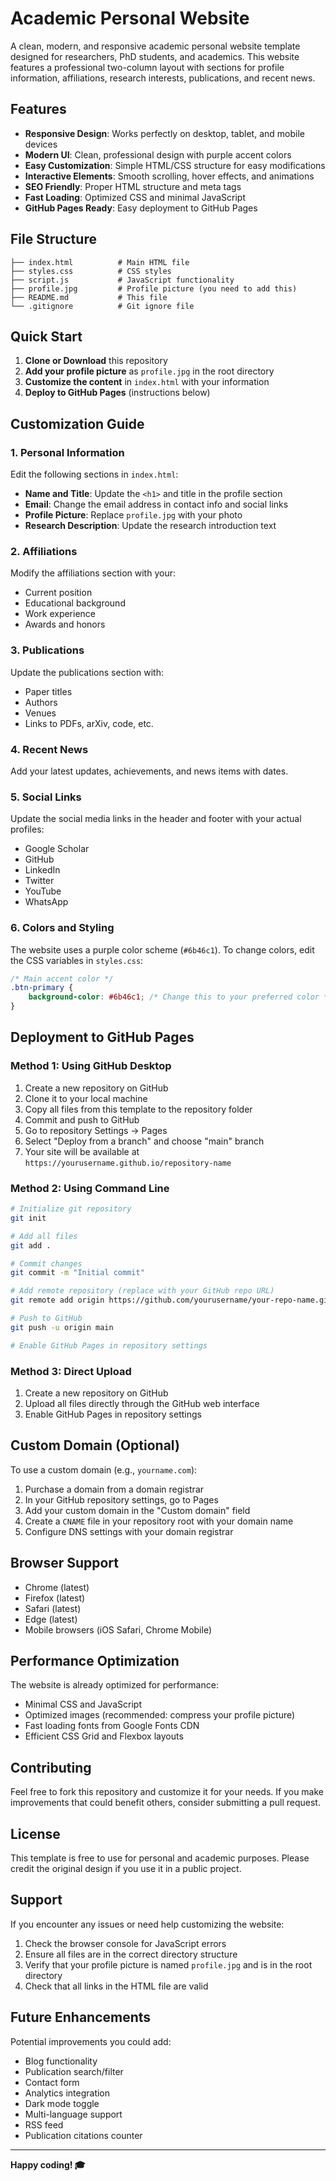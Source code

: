 # Academic Personal Website

A clean, modern, and responsive academic personal website template designed for researchers, PhD students, and academics. This website features a professional two-column layout with sections for profile information, affiliations, research interests, publications, and recent news.

## Features

- **Responsive Design**: Works perfectly on desktop, tablet, and mobile devices
- **Modern UI**: Clean, professional design with purple accent colors
- **Easy Customization**: Simple HTML/CSS structure for easy modifications
- **Interactive Elements**: Smooth scrolling, hover effects, and animations
- **SEO Friendly**: Proper HTML structure and meta tags
- **Fast Loading**: Optimized CSS and minimal JavaScript
- **GitHub Pages Ready**: Easy deployment to GitHub Pages

## File Structure

```
├── index.html          # Main HTML file
├── styles.css          # CSS styles
├── script.js           # JavaScript functionality
├── profile.jpg         # Profile picture (you need to add this)
├── README.md           # This file
└── .gitignore          # Git ignore file
```

## Quick Start

1. **Clone or Download** this repository
2. **Add your profile picture** as `profile.jpg` in the root directory
3. **Customize the content** in `index.html` with your information
4. **Deploy to GitHub Pages** (instructions below)

## Customization Guide

### 1. Personal Information
Edit the following sections in `index.html`:

- **Name and Title**: Update the `<h1>` and title in the profile section
- **Email**: Change the email address in contact info and social links
- **Profile Picture**: Replace `profile.jpg` with your photo
- **Research Description**: Update the research introduction text

### 2. Affiliations
Modify the affiliations section with your:
- Current position
- Educational background
- Work experience
- Awards and honors

### 3. Publications
Update the publications section with:
- Paper titles
- Authors
- Venues
- Links to PDFs, arXiv, code, etc.

### 4. Recent News
Add your latest updates, achievements, and news items with dates.

### 5. Social Links
Update the social media links in the header and footer with your actual profiles:
- Google Scholar
- GitHub
- LinkedIn
- Twitter
- YouTube
- WhatsApp

### 6. Colors and Styling
The website uses a purple color scheme (`#6b46c1`). To change colors, edit the CSS variables in `styles.css`:

```css
/* Main accent color */
.btn-primary {
    background-color: #6b46c1; /* Change this to your preferred color */
}
```

## Deployment to GitHub Pages

### Method 1: Using GitHub Desktop
1. Create a new repository on GitHub
2. Clone it to your local machine
3. Copy all files from this template to the repository folder
4. Commit and push to GitHub
5. Go to repository Settings → Pages
6. Select "Deploy from a branch" and choose "main" branch
7. Your site will be available at `https://yourusername.github.io/repository-name`

### Method 2: Using Command Line
```bash
# Initialize git repository
git init

# Add all files
git add .

# Commit changes
git commit -m "Initial commit"

# Add remote repository (replace with your GitHub repo URL)
git remote add origin https://github.com/yourusername/your-repo-name.git

# Push to GitHub
git push -u origin main

# Enable GitHub Pages in repository settings
```

### Method 3: Direct Upload
1. Create a new repository on GitHub
2. Upload all files directly through the GitHub web interface
3. Enable GitHub Pages in repository settings

## Custom Domain (Optional)

To use a custom domain (e.g., `yourname.com`):

1. Purchase a domain from a domain registrar
2. In your GitHub repository settings, go to Pages
3. Add your custom domain in the "Custom domain" field
4. Create a `CNAME` file in your repository root with your domain name
5. Configure DNS settings with your domain registrar

## Browser Support

- Chrome (latest)
- Firefox (latest)
- Safari (latest)
- Edge (latest)
- Mobile browsers (iOS Safari, Chrome Mobile)

## Performance Optimization

The website is already optimized for performance:
- Minimal CSS and JavaScript
- Optimized images (recommended: compress your profile picture)
- Fast loading fonts from Google Fonts CDN
- Efficient CSS Grid and Flexbox layouts

## Contributing

Feel free to fork this repository and customize it for your needs. If you make improvements that could benefit others, consider submitting a pull request.

## License

This template is free to use for personal and academic purposes. Please credit the original design if you use it in a public project.

## Support

If you encounter any issues or need help customizing the website:

1. Check the browser console for JavaScript errors
2. Ensure all files are in the correct directory structure
3. Verify that your profile picture is named `profile.jpg` and is in the root directory
4. Check that all links in the HTML file are valid

## Future Enhancements

Potential improvements you could add:
- Blog functionality
- Publication search/filter
- Contact form
- Analytics integration
- Dark mode toggle
- Multi-language support
- RSS feed
- Publication citations counter

---

**Happy coding! 🎓** 